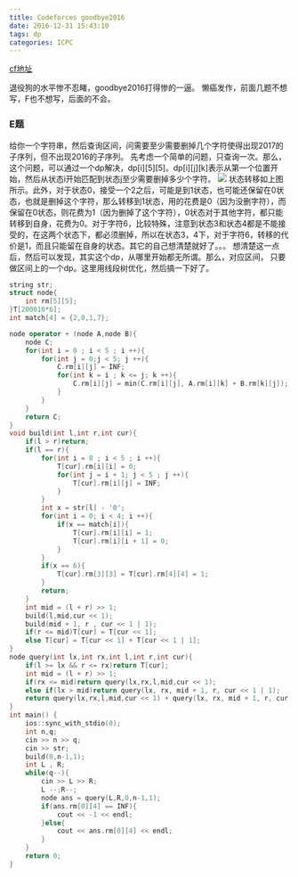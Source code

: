 ```yaml
---
title: Codeforces goodbye2016
date: 2016-12-31 15:43:10
tags: dp
categories: ICPC
---
```

[cf地址](http://codeforces.com/contest/750)

<!--more-->
退役狗的水平惨不忍睹，goodbye2016打得惨的一逼。
懒癌发作，前面几题不想写，F也不想写，后面的不会。

### E题
给你一个字符串，然后查询区间，问需要至少需要删掉几个字符使得出现2017的子序列，但不出现2016的子序列。
先考虑一个简单的问题，只查询一次。那么，这个问题，可以通过一个dp解决，dp[i][5][5]。dp[i][j][k]表示从第一个位置开始，然后从状态i开始匹配到状态j至少需要删掉多少个字符。
![](http://oj1gjp03q.bkt.clouddn.com/blog/Codeforces/cfgoodbye2016E.png-Black)
状态转移如上图所示。此外，对于状态0，接受一个2之后，可能是到1状态，也可能还保留在0状态，也就是删掉这个字符，那么转移到1状态，用的花费是0（因为没删字符），而保留在0状态，则花费为1（因为删掉了这个字符），0状态对于其他字符，都只能转移到自身，花费为0。对于字符6，比较特殊，注意到状态3和状态4都是不能接受的，在这两个状态下，都必须删掉，所以在状态3，4下，对于字符6，转移的代价是1，而且只能留在自身的状态。其它的自己想清楚就好了。。。
想清楚这一点后，然后可以发现，其实这个dp，从哪里开始都无所谓。那么，对应区间， 只要做区间上的一个dp。这里用线段树优化，然后搞一下好了。
```cpp
string str;
struct node{
    int rm[5][5];
}T[200010*6];
int match[4] = {2,0,1,7};

node operator + (node A,node B){
    node C;
    for(int i = 0 ; i < 5 ; i ++){
        for(int j = 0;j < 5; j ++){
            C.rm[i][j] = INF;
            for(int k = i ; k <= j; k ++){
                C.rm[i][j] = min(C.rm[i][j], A.rm[i][k] + B.rm[k][j]);
            }
        }
    }
    return C;
}
void build(int l,int r,int cur){
    if(l > r)return;
    if(l == r){
        for(int i = 0 ; i < 5 ; i ++){
            T[cur].rm[i][i] = 0;
            for(int j = i + 1; j < 5 ; j ++){
                T[cur].rm[i][j] = INF;
            }
        }
        int x = str[l] - '0';
        for(int i = 0; i < 4; i ++){
            if(x == match[i]){
                T[cur].rm[i][i] = 1;
                T[cur].rm[i][i + 1] = 0;
            }
        }
        if(x == 6){
            T[cur].rm[3][3] = T[cur].rm[4][4] = 1;
        }
        return;
    }
    int mid = (l + r) >> 1;
    build(l,mid,cur << 1);
    build(mid + 1, r , cur << 1 | 1);
    if(r <= mid)T[cur] = T[cur << 1];
    else T[cur] = T[cur << 1] + T[cur << 1 | 1];
}
node query(int lx,int rx,int l,int r,int cur){
    if(l >= lx && r <= rx)return T[cur];
    int mid = (l + r) >> 1;
    if(rx <= mid)return query(lx,rx,l,mid,cur << 1);
    else if(lx > mid)return query(lx, rx, mid + 1, r, cur << 1 | 1);
    return query(lx,rx,l,mid,cur << 1) + query(lx, rx, mid + 1, r, cur << 1 | 1);
}
int main() {
    ios::sync_with_stdio(0);
    int n,q;
    cin >> n >> q;
    cin >> str;
    build(0,n-1,1);
    int L , R;
    while(q--){
        cin >> L >> R;
        L --;R--;
        node ans = query(L,R,0,n-1,1);
        if(ans.rm[0][4] == INF){
            cout << -1 << endl;
        }else{
            cout << ans.rm[0][4] << endl;
        }
    }
    return 0;
}
```
